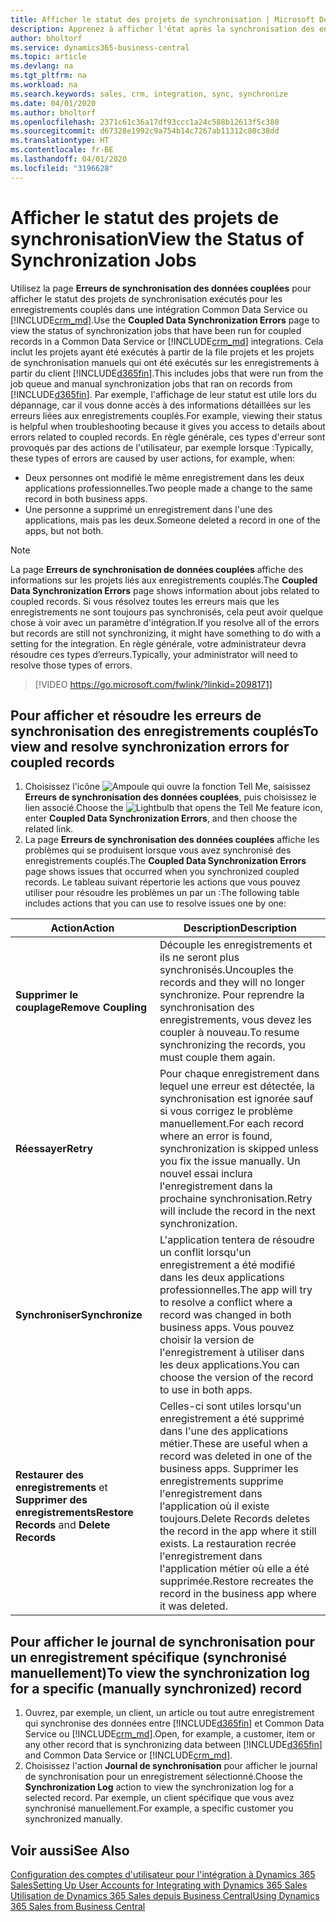 ```yaml
---
title: Afficher le statut des projets de synchronisation | Microsoft Docs
description: Apprenez à afficher l'état après la synchronisation des enregistrements couplés.
author: bholtorf
ms.service: dynamics365-business-central
ms.topic: article
ms.devlang: na
ms.tgt_pltfrm: na
ms.workload: na
ms.search.keywords: sales, crm, integration, sync, synchronize
ms.date: 04/01/2020
ms.author: bholtorf
ms.openlocfilehash: 2371c61c36a17df93ccc1a24c588b12613f5c380
ms.sourcegitcommit: d67328e1992c9a754b14c7267ab11312c80c38dd
ms.translationtype: HT
ms.contentlocale: fr-BE
ms.lasthandoff: 04/01/2020
ms.locfileid: "3196628"
---
```

# <a name="view-the-status-of-synchronization-jobs"></a><span data-ttu-id="58803-103">Afficher le statut des projets de synchronisation</span><span class="sxs-lookup"><span data-stu-id="58803-103">View the Status of Synchronization Jobs</span></span>
<span data-ttu-id="58803-104">Utilisez la page **Erreurs de synchronisation des données couplées** pour afficher le statut des projets de synchronisation exécutés pour les enregistrements couplés dans une intégration Common Data Service ou [!INCLUDE[crm_md](includes/crm_md.md)].</span><span class="sxs-lookup"><span data-stu-id="58803-104">Use the **Coupled Data Synchronization Errors** page to view the status of synchronization jobs that have been run for coupled records in a Common Data Service or [!INCLUDE[crm_md](includes/crm_md.md)] integrations.</span></span> <span data-ttu-id="58803-105">Cela inclut les projets ayant été exécutés à partir de la file projets et les projets de synchronisation manuels qui ont été exécutés sur les enregistrements à partir du client [!INCLUDE[d365fin](includes/d365fin_md.md)].</span><span class="sxs-lookup"><span data-stu-id="58803-105">This includes jobs that were run from the job queue and manual synchronization jobs that ran on records from [!INCLUDE[d365fin](includes/d365fin_md.md)].</span></span> <span data-ttu-id="58803-106">Par exemple, l'affichage de leur statut est utile lors du dépannage, car il vous donne accès à des informations détaillées sur les erreurs liées aux enregistrements couplés.</span><span class="sxs-lookup"><span data-stu-id="58803-106">For example, viewing their status is helpful when troubleshooting because it gives you access to details about errors related to coupled records.</span></span> <span data-ttu-id="58803-107">En règle générale, ces types d'erreur sont provoqués par des actions de l'utilisateur, par exemple lorsque :</span><span class="sxs-lookup"><span data-stu-id="58803-107">Typically, these types of errors are caused by user actions, for example, when:</span></span>  

* <span data-ttu-id="58803-108">Deux personnes ont modifié le même enregistrement dans les deux applications professionnelles.</span><span class="sxs-lookup"><span data-stu-id="58803-108">Two people made a change to the same record in both business apps.</span></span>
* <span data-ttu-id="58803-109">Une personne a supprimé un enregistrement dans l'une des applications, mais pas les deux.</span><span class="sxs-lookup"><span data-stu-id="58803-109">Someone deleted a record in one of the apps, but not both.</span></span>

> [!Note]
> <span data-ttu-id="58803-110">La page **Erreurs de synchronisation de données couplées** affiche des informations sur les projets liés aux enregistrements couplés.</span><span class="sxs-lookup"><span data-stu-id="58803-110">The **Coupled Data Synchronization Errors** page shows information about jobs related to coupled records.</span></span> <span data-ttu-id="58803-111">Si vous résolvez toutes les erreurs mais que les enregistrements ne sont toujours pas synchronisés, cela peut avoir quelque chose à voir avec un paramètre d'intégration.</span><span class="sxs-lookup"><span data-stu-id="58803-111">If you resolve all of the errors but records are still not synchronizing, it might have something to do with a setting for the integration.</span></span> <span data-ttu-id="58803-112">En règle générale, votre administrateur devra résoudre ces types d’erreurs.</span><span class="sxs-lookup"><span data-stu-id="58803-112">Typically, your administrator will need to resolve those types of errors.</span></span>   

> [!VIDEO https://go.microsoft.com/fwlink/?linkid=2098171]

## <a name="to-view-and-resolve-synchronization-errors-for-coupled-records"></a><span data-ttu-id="58803-113">Pour afficher et résoudre les erreurs de synchronisation des enregistrements couplés</span><span class="sxs-lookup"><span data-stu-id="58803-113">To view and resolve synchronization errors for coupled records</span></span>
1. <span data-ttu-id="58803-114">Choisissez l'icône ![Ampoule qui ouvre la fonction Tell Me](media/ui-search/search_small.png "Dites-moi ce que vous voulez faire"), saisissez **Erreurs de synchronisation des données couplées**, puis choisissez le lien associé.</span><span class="sxs-lookup"><span data-stu-id="58803-114">Choose the ![Lightbulb that opens the Tell Me feature](media/ui-search/search_small.png "Tell me what you want to do") icon, enter **Coupled Data Synchronization Errors**, and then choose the related link.</span></span>
2. <span data-ttu-id="58803-115">La page **Erreurs de synchronisation des données couplées** affiche les problèmes qui se produisent lorsque vous avez synchronisé des enregistrements couplés.</span><span class="sxs-lookup"><span data-stu-id="58803-115">The **Coupled Data Synchronization Errors** page shows issues that occurred when you synchronized coupled records.</span></span> <span data-ttu-id="58803-116">Le tableau suivant répertorie les actions que vous pouvez utiliser pour résoudre les problèmes un par un :</span><span class="sxs-lookup"><span data-stu-id="58803-116">The following table includes actions that you can use to resolve issues one by one:</span></span>

|<span data-ttu-id="58803-117">Action</span><span class="sxs-lookup"><span data-stu-id="58803-117">Action</span></span>|<span data-ttu-id="58803-118">Description</span><span class="sxs-lookup"><span data-stu-id="58803-118">Description</span></span>|
|----|----|
|<span data-ttu-id="58803-119">**Supprimer le couplage**</span><span class="sxs-lookup"><span data-stu-id="58803-119">**Remove Coupling**</span></span>|<span data-ttu-id="58803-120">Découple les enregistrements et ils ne seront plus synchronisés.</span><span class="sxs-lookup"><span data-stu-id="58803-120">Uncouples the records and they will no longer synchronize.</span></span> <span data-ttu-id="58803-121">Pour reprendre la synchronisation des enregistrements, vous devez les coupler à nouveau.</span><span class="sxs-lookup"><span data-stu-id="58803-121">To resume synchronizing the records, you must couple them again.</span></span>|
|<span data-ttu-id="58803-122">**Réessayer**</span><span class="sxs-lookup"><span data-stu-id="58803-122">**Retry**</span></span>|<span data-ttu-id="58803-123">Pour chaque enregistrement dans lequel une erreur est détectée, la synchronisation est ignorée sauf si vous corrigez le problème manuellement.</span><span class="sxs-lookup"><span data-stu-id="58803-123">For each record where an error is found, synchronization is skipped unless you fix the issue manually.</span></span> <span data-ttu-id="58803-124">Un nouvel essai inclura l'enregistrement dans la prochaine synchronisation.</span><span class="sxs-lookup"><span data-stu-id="58803-124">Retry will include the record in the next synchronization.</span></span>|
|<span data-ttu-id="58803-125">**Synchroniser**</span><span class="sxs-lookup"><span data-stu-id="58803-125">**Synchronize**</span></span>|<span data-ttu-id="58803-126">L'application tentera de résoudre un conflit lorsqu'un enregistrement a été modifié dans les deux applications professionnelles.</span><span class="sxs-lookup"><span data-stu-id="58803-126">The app will try to resolve a conflict where a record was changed in both business apps.</span></span> <span data-ttu-id="58803-127">Vous pouvez choisir la version de l'enregistrement à utiliser dans les deux applications.</span><span class="sxs-lookup"><span data-stu-id="58803-127">You can choose the version of the record to use in both apps.</span></span>|
|<span data-ttu-id="58803-128">**Restaurer des enregistrements** et **Supprimer des enregistrements**</span><span class="sxs-lookup"><span data-stu-id="58803-128">**Restore Records** and **Delete Records**</span></span>|<span data-ttu-id="58803-129">Celles-ci sont utiles lorsqu'un enregistrement a été supprimé dans l'une des applications métier.</span><span class="sxs-lookup"><span data-stu-id="58803-129">These are useful when a record was deleted in one of the business apps.</span></span> <span data-ttu-id="58803-130">Supprimer les enregistrements supprime l'enregistrement dans l'application où il existe toujours.</span><span class="sxs-lookup"><span data-stu-id="58803-130">Delete Records deletes the record in the app where it still exists.</span></span> <span data-ttu-id="58803-131">La restauration recrée l'enregistrement dans l'application métier où elle a été supprimée.</span><span class="sxs-lookup"><span data-stu-id="58803-131">Restore recreates the record in the business app where it was deleted.</span></span>|

## <a name="to-view-the-synchronization-log-for-a-specific-manually-synchronized-record"></a><span data-ttu-id="58803-132">Pour afficher le journal de synchronisation pour un enregistrement spécifique (synchronisé manuellement)</span><span class="sxs-lookup"><span data-stu-id="58803-132">To view the synchronization log for a specific (manually synchronized) record</span></span>
1. <span data-ttu-id="58803-133">Ouvrez, par exemple, un client, un article ou tout autre enregistrement qui synchronise des données entre [!INCLUDE[d365fin](includes/d365fin_md.md)] et Common Data Service ou [!INCLUDE[crm_md](includes/crm_md.md)].</span><span class="sxs-lookup"><span data-stu-id="58803-133">Open, for example, a customer, item or any other record that is synchronizing data between [!INCLUDE[d365fin](includes/d365fin_md.md)] and Common Data Service or [!INCLUDE[crm_md](includes/crm_md.md)].</span></span>
2. <span data-ttu-id="58803-134">Choisissez l'action **Journal de synchronisation** pour afficher le journal de synchronisation pour un enregistrement sélectionné.</span><span class="sxs-lookup"><span data-stu-id="58803-134">Choose the **Synchronization Log** action to view the synchronization log for a selected record.</span></span> <span data-ttu-id="58803-135">Par exemple, un client spécifique que vous avez synchronisé manuellement.</span><span class="sxs-lookup"><span data-stu-id="58803-135">For example, a specific customer you synchronized manually.</span></span>

## <a name="see-also"></a><span data-ttu-id="58803-136">Voir aussi</span><span class="sxs-lookup"><span data-stu-id="58803-136">See Also</span></span>  
[<span data-ttu-id="58803-137">Configuration des comptes d'utilisateur pour l'intégration à Dynamics 365 Sales</span><span class="sxs-lookup"><span data-stu-id="58803-137">Setting Up User Accounts for Integrating with Dynamics 365 Sales</span></span>](admin-setting-up-integration-with-dynamics-sales.md)  
[<span data-ttu-id="58803-138">Utilisation de Dynamics 365 Sales depuis Business Central</span><span class="sxs-lookup"><span data-stu-id="58803-138">Using Dynamics 365 Sales from Business Central</span></span>](marketing-integrate-dynamicscrm.md)
